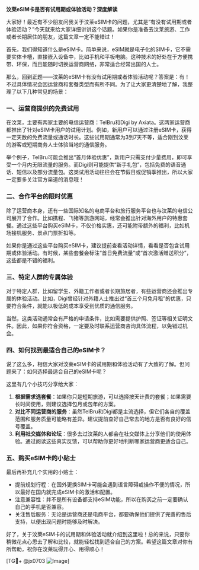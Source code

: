 **汶莱eSIM卡是否有试用期或体验活动？深度解读**

大家好！最近有不少朋友问我关于汶莱eSIM卡的问题，尤其是“有没有试用期或者体验活动？”今天就来给大家详细讲讲这个话题。如果你是准备去汶莱旅游、工作或者长期居住的朋友，这篇文章一定不能错过！

首先，我们得知道什么是eSIM卡。简单来说，eSIM就是电子化的SIM卡，它不需要实体卡槽，直接嵌入设备中，比如手机和平板电脑。这种技术的好处在于方便携带、环保，而且能随时切换运营商网络，非常适合经常出国的人士。

那么，回到正题——汶莱的eSIM卡有没有试用期或者体验活动呢？答案是：有！不过具体情况会因运营商和套餐类型而有所不同。为了让大家更清楚地了解，我整理了以下几种常见的场景：

### 一、运营商提供的免费试用
在汶莱，主要有两家主要的电信运营商：TelBru和Digi by Axiata。这两家运营商都推出了针对eSIM卡用户的试用计划。例如，新用户可以通过注册eSIM卡，获得一定天数的免费流量或通话时长。这些试用期通常为3到7天不等，适合刚到汶莱的游客或短期商务人士体验当地的通信服务。

举个例子，TelBru可能会推出“首月体验优惠”，新用户只需支付少量费用，即可享受一个月内无限流量的服务。而Digi则可能提供“新手礼包”，包括免费的语音通话、短信以及部分流量包。这类试用活动往往会在节假日或促销季推出，所以大家一定要多关注官方渠道的消息哦！

### 二、合作平台的限时优惠
除了运营商本身，还有一些国际知名的电商平台和旅行服务平台也与汶莱的电信公司展开了合作。比如携程、飞猪等旅游网站，经常会推出针对海外用户的特惠套餐。通过这些平台购买eSIM卡，不仅价格实惠，还可能附带额外的福利，比如机场接机服务、景点门票折扣等。

如果你是通过这些平台购买eSIM卡，建议提前查看活动详情，看看是否包含试用期或体验活动。有时候，某些套餐会标注“首日免费流量”或“首次激活赠送积分”，这些都是不错的福利。

### 三、特定人群的专属体验
对于特定人群，比如留学生、外籍工作者或者长期旅居者，有些运营商还会推出专属的体验活动。比如，Digi曾经针对外籍人士推出过“首三个月免月租”的优惠，只要符合条件，就能以极低的成本享受到优质的通信服务。

当然，这类活动通常会有严格的申请条件，比如需要提供护照、签证等相关证明文件。因此，如果你符合资格，一定要及时联系运营商咨询具体流程，以免错过机会。

### 四、如何找到最适合自己的eSIM卡？
说了这么多，相信大家对汶莱eSIM卡的试用期和体验活动有了大致的了解。但问题来了：如何选择最适合自己的eSIM卡呢？

这里有几个小技巧分享给大家：
1. **根据需求选套餐**：如果你只是短期旅游，可以选择按天计费的套餐；如果需要长时间使用，则建议选择包月或包年的方案。
2. **对比不同运营商的服务**：虽然TelBru和Digi都是主流选择，但它们各自的覆盖范围和服务质量可能略有差异。建议提前查好自己常去的地方是否有良好的信号覆盖。
3. **利用社交媒体和论坛**：很多去过汶莱的人都会在社交媒体上分享他们的使用体验。通过阅读这些真实反馈，可以帮助你更好地判断哪家运营商更适合自己。

### 五、购买eSIM卡的小贴士
最后再补充几个实用的小贴士：
- 提前规划行程：在国外更换SIM卡可能会遇到语言障碍或操作不便的情况，所以最好在国内就完成eSIM卡的激活和配置。
- 注意兼容性：并不是所有设备都支持eSIM功能，所以在购买之前一定要确认自己的手机是否兼容。
- 关注售后服务：无论是运营商还是电商平台，都要确保他们提供了完善的售后支持，以便出现问题时能够及时解决。

好了，关于汶莱eSIM卡的试用期和体验活动就介绍到这里啦！总的来说，只要你稍微花点心思去了解和比较，就能轻松找到适合自己的方案。希望这篇文章对你有所帮助，祝你在汶莱玩得开心、用得顺心！

[TG💪+ @jx0703 ![Image](https://github.com/user-attachments/assets/dbca1d08-cadb-493c-b0ec-ad6f7a83f270)]